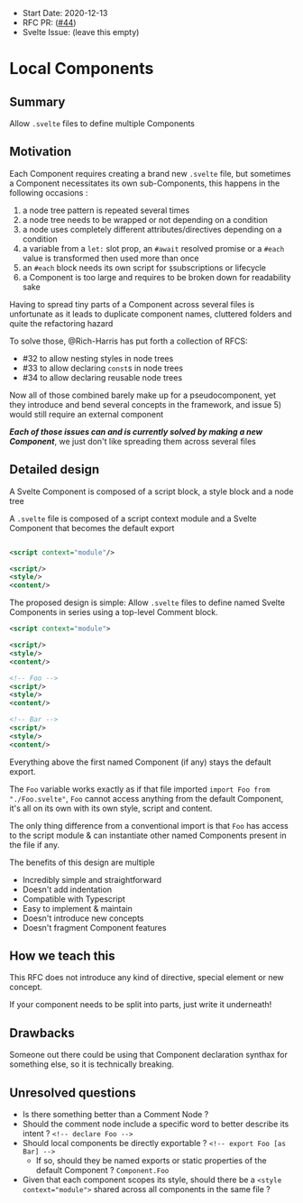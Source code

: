 - Start Date: 2020-12-13
- RFC PR: ([#44](https://github.com/sveltejs/rfcs/pull/44))
- Svelte Issue: (leave this empty)

# Local Components

## Summary

Allow `.svelte` files to define multiple Components

## Motivation

Each Component requires creating a brand new `.svelte` file, but sometimes a Component necessitates its own sub-Components, this happens in the following occasions :
1. a node tree pattern is repeated several times 
2. a node tree needs to be wrapped or not depending on a condition
3. a node uses completely different attributes/directives depending on a condition
4. a variable from a `let:` slot prop, an `#await` resolved promise or a `#each` value is transformed then used more than once
5. an `#each` block needs its own script for `$`subscriptions or lifecycle
6. a Component is too large and requires to be broken down for readability sake

Having to spread tiny parts of a Component across several files is unfortunate as it leads to duplicate component names, cluttered folders and quite the refactoring hazard

To solve those, @Rich-Harris has put forth a collection of RFCS: 
* #32 to allow nesting styles in node trees
* #33 to allow declaring `const`s in node trees
* #34 to allow declaring reusable node trees

Now all of those combined barely make up for a pseudocomponent, yet they introduce and bend several concepts in the framework, and issue 5) would still require an external component

**_Each of those issues can and is currently solved by making a new Component_**, we just don't like spreading them across several files

## Detailed design

A Svelte Component is composed of a script block, a style block and a node tree

A `.svelte` file is composed of a script context module and a Svelte Component that becomes the default export

```xml

<script context="module"/>

<script/>
<style/>
<content/>

```

The proposed design is simple: Allow `.svelte` files to define named Svelte Components in series using a top-level Comment block. 

```xml
<script context="module">

<script/>
<style/>
<content/>

<!-- Foo -->
<script/>
<style/>
<content/>

<!-- Bar -->
<script/>
<style/>
<content/>
```
Everything above the first named Component (if any) stays the default export.

The `Foo` variable works exactly as if that file imported `import Foo from "./Foo.svelte"`, `Foo` cannot access anything from the default Component,  it's all on its own with its own style, script and content.

The only thing difference from a conventional import is that `Foo` has access to the script module & can instantiate other named Components present in the file if any.

The benefits of this design are multiple
 * Incredibly simple and straightforward
 * Doesn't add indentation
 * Compatible with Typescript
 * Easy to implement & maintain
 * Doesn't introduce new concepts
 * Doesn't fragment Component features

## How we teach this

This RFC does not introduce any kind of directive, special element or new concept. 

If your component needs to be split into parts, just write it underneath!

## Drawbacks

Someone out there could be using that Component declaration synthax for something else, so it is technically breaking.

## Unresolved questions

* Is there something better than a Comment Node ? 
* Should the comment node include a specific word to better describe its intent ? `<!-- declare Foo -->` 
* Should local components be directly exportable ? `<!-- export Foo [as Bar] -->`
  * If so, should they be named exports or static properties of the default Component ? `Component.Foo`
* Given that each component scopes its style, should there be a `<style context="module">` shared across all components in the same file ?
